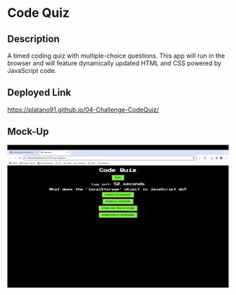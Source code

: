 # Code Quiz

## Description

A timed coding quiz with multiple-choice questions. This app will run in the browser and will feature dynamically updated HTML and CSS powered by JavaScript code.

## Deployed Link

https://platano91.github.io/04-Challenge-CodeQuiz/

## Mock-Up

![A user clicks through an interactive coding quiz, then enters initials to save the high score before resetting and starting over.](./assets/img/Screenshot%202023-11-08%20at%202.43.15%20PM.png)
